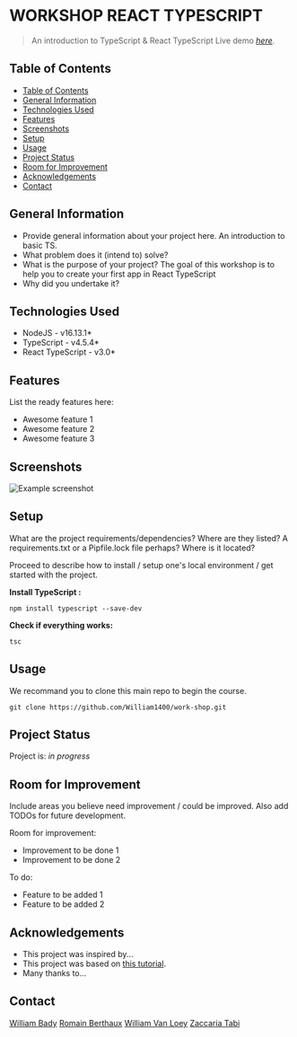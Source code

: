 # WORKSHOP REACT TYPESCRIPT
> An introduction to TypeScript & React TypeScript
> Live demo [_here_](https://www.example.com). <!-- If you have the project hosted somewhere, include the link here. -->

## Table of Contents

  - [Table of Contents](#table-of-contents)
  - [General Information](#general-information)
  - [Technologies Used](#technologies-used)
  - [Features](#features)
  - [Screenshots](#screenshots)
  - [Setup](#setup)
  - [Usage](#usage)
  - [Project Status](#project-status)
  - [Room for Improvement](#room-for-improvement)
  - [Acknowledgements](#acknowledgements)
  - [Contact](#contact)
<!-- * [License](#license) -->


## General Information
- Provide general information about your project here. An introduction to basic TS.
- What problem does it (intend to) solve? 
- What is the purpose of your project? The goal of this workshop is to help you to create your first app in React TypeScript
- Why did you undertake it?
<!-- You don't have to answer all the questions - just the ones relevant to your project. -->


## Technologies Used
- NodeJS - v16.13.1*
- TypeScript - v4.5.4*
- React TypeScript - v3.0*


## Features
List the ready features here:
- Awesome feature 1
- Awesome feature 2
- Awesome feature 3


## Screenshots
![Example screenshot](./img/screenshot.png)
<!-- If you have screenshots you'd like to share, include them here. -->


## Setup
What are the project requirements/dependencies? Where are they listed? A requirements.txt or a Pipfile.lock file perhaps? Where is it located?

Proceed to describe how to install / setup one's local environment / get started with the project.



**Install TypeScript :**


``
npm install typescript --save-dev
``

**Check if everything works:**

``
tsc
``


## Usage
We recommand you to clone this main repo to begin the course.

`git clone https://github.com/William1400/work-shop.git`


## Project Status

Project is: _in progress_ 

## Room for Improvement
Include areas you believe need improvement / could be improved. Also add TODOs for future development.

Room for improvement:
- Improvement to be done 1
- Improvement to be done 2

To do:
- Feature to be added 1
- Feature to be added 2


## Acknowledgements


- This project was inspired by...
- This project was based on [this tutorial](https://www.example.com).
- Many thanks to...


## Contact

[William Bady](https://github.com/William1400)
[Romain Berthaux](https://github.com/kawtagan)
[William Van Loey](https://github.com/WilliamLoey)
[Zaccaria Tabi](https://github.com/tbzaccaria)



<!-- Optional -->
<!-- ## License -->
<!-- This project is open source and available under the [... License](). -->

<!-- You don't have to include all sections - just the one's relevant to your project -->